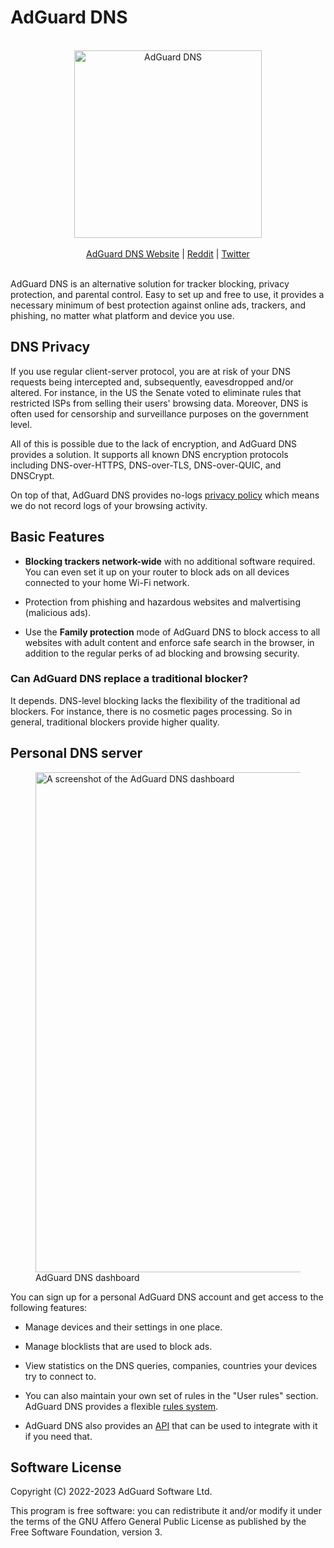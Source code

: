  #  AdGuard DNS

<br/>
<div align="center">
    <picture>
        <source media="(prefers-color-scheme: dark)" srcset="https://cdn.adtidy.org/website/images/AdGuardDNS_light.svg">
        <img alt="AdGuard DNS" src="https://cdn.adtidy.org/website/images/AdGuardDNS_black.svg" width="300px"/>
    </picture>
</div>
<br/>
<div align="center">
    <a href="https://adguard-dns.io/">AdGuard DNS Website</a> |
    <a href="https://reddit.com/r/Adguard">Reddit</a> |
    <a href="https://twitter.com/AdGuard">Twitter</a>
</div>
<br/>

AdGuard DNS is an alternative solution for tracker blocking, privacy protection,
and parental control.  Easy to set up and free to use, it provides a necessary
minimum of best protection against online ads, trackers, and phishing, no matter
what platform and device you use.



##  DNS Privacy

If you use regular client-server protocol, you are at risk of your DNS requests
being intercepted and, subsequently, eavesdropped and/or altered.  For instance,
in the US the Senate voted to eliminate rules that restricted ISPs from selling
their users' browsing data.  Moreover, DNS is often used for censorship and
surveillance purposes on the government level.

All of this is possible due to the lack of encryption, and AdGuard DNS provides
a solution.  It supports all known DNS encryption protocols including
DNS-over-HTTPS, DNS-over-TLS, DNS-over-QUIC, and DNSCrypt.

On top of that, AdGuard DNS provides no-logs [privacy policy] which means we do
not record logs of your browsing activity.

[privacy policy]: https://adguard-dns.io/privacy.html



##  Basic Features

 *  **Blocking trackers network-wide** with no additional software required.
    You can even set it up on your router to block ads on all devices connected
    to your home Wi-Fi network.

 *  Protection from phishing and hazardous websites and malvertising (malicious
    ads).

 *  Use the **Family protection** mode of AdGuard DNS to block access to all
    websites with adult content and enforce safe search in the browser, in
    addition to the regular perks of ad blocking and browsing security.

   ###  Can AdGuard DNS replace a traditional blocker?

It depends.  DNS-level blocking lacks the flexibility of the traditional ad
blockers.  For instance, there is no cosmetic pages processing.  So in general,
traditional blockers provide higher quality.



##  Personal DNS server

<figure>
    <img alt="A screenshot of the AdGuard DNS dashboard" src="https://cdn.adguard.com/content/blog/articles/stats_en.png" width="800px"/>
<figcaption>AdGuard DNS dashboard</figcaption>
</figure>

You can sign up for a personal AdGuard DNS account and get access to the
following features:

 *  Manage devices and their settings in one place.

 *  Manage blocklists that are used to block ads.

 *  View statistics on the DNS queries, companies, countries your devices try to
    connect to.

 *  You can also maintain your own set of rules in the "User rules" section.
    AdGuard DNS provides a flexible [rules system].

 *  AdGuard DNS also provides an [API] that can be used to integrate with it if
    you need that.

[rules system]: https://adguard-dns.io/kb/general/dns-filtering-syntax/
[API]:          https://adguard-dns.io/kb/private-dns/api/



##  Software License

Copyright (C) 2022-2023 AdGuard Software Ltd.

This program is free software: you can redistribute it and/or modify it under
the terms of the GNU Affero General Public License as published by the Free
Software Foundation, version 3.
